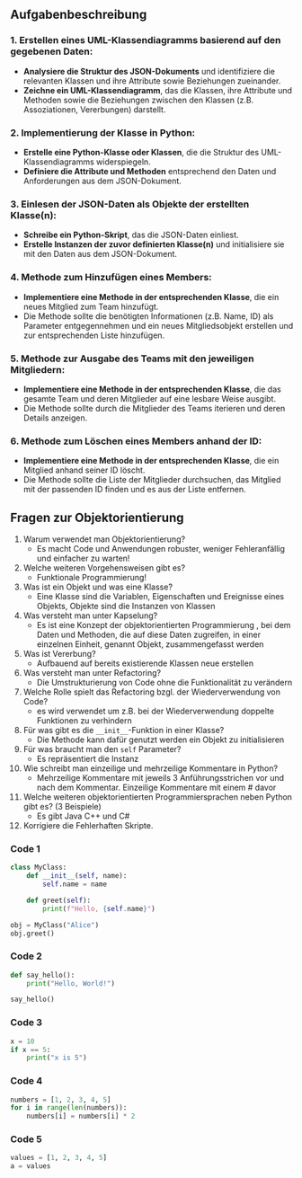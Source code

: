 ## Aufgabenbeschreibung

### 1. Erstellen eines UML-Klassendiagramms basierend auf den gegebenen Daten:
- **Analysiere die Struktur des JSON-Dokuments** und identifiziere die relevanten Klassen und ihre Attribute sowie Beziehungen zueinander.
- **Zeichne ein UML-Klassendiagramm**, das die Klassen, ihre Attribute und Methoden sowie die Beziehungen zwischen den Klassen (z.B. Assoziationen, Vererbungen) darstellt.

### 2. Implementierung der Klasse in Python:
- **Erstelle eine Python-Klasse oder Klassen**, die die Struktur des UML-Klassendiagramms widerspiegeln.
- **Definiere die Attribute und Methoden** entsprechend den Daten und Anforderungen aus dem JSON-Dokument.

### 3. Einlesen der JSON-Daten als Objekte der erstellten Klasse(n):
- **Schreibe ein Python-Skript**, das die JSON-Daten einliest.
- **Erstelle Instanzen der zuvor definierten Klasse(n)** und initialisiere sie mit den Daten aus dem JSON-Dokument.

### 4. Methode zum Hinzufügen eines Members:
- **Implementiere eine Methode in der entsprechenden Klasse**, die ein neues Mitglied zum Team hinzufügt.
- Die Methode sollte die benötigten Informationen (z.B. Name, ID) als Parameter entgegennehmen und ein neues Mitgliedsobjekt erstellen und zur entsprechenden Liste hinzufügen.

### 5. Methode zur Ausgabe des Teams mit den jeweiligen Mitgliedern:
- **Implementiere eine Methode in der entsprechenden Klasse**, die das gesamte Team und deren Mitglieder auf eine lesbare Weise ausgibt.
- Die Methode sollte durch die Mitglieder des Teams iterieren und deren Details anzeigen.

### 6. Methode zum Löschen eines Members anhand der ID:
- **Implementiere eine Methode in der entsprechenden Klasse**, die ein Mitglied anhand seiner ID löscht.
- Die Methode sollte die Liste der Mitglieder durchsuchen, das Mitglied mit der passenden ID finden und es aus der Liste entfernen.




## Fragen zur Objektorientierung

1. Warum verwendet man Objektorientierung?
   - Es macht Code und Anwendungen robuster, weniger Fehleranfällig und einfacher zu warten!
2. Welche weiteren Vorgehensweisen gibt es?
   - Funktionale Programmierung!
3. Was ist ein Objekt und was eine Klasse?
   - Eine Klasse sind die Variablen, Eigenschaften und Ereignisse eines Objekts, Objekte sind die Instanzen von Klassen 
4. Was versteht man unter Kapselung?
   - Es ist eine Konzept der objektorientierten Programmierung , bei dem Daten und Methoden, die auf diese Daten zugreifen, in einer einzelnen Einheit, genannt Objekt, zusammengefasst werden
8. Was ist Vererbung?
   - Aufbauend auf bereits existierende Klassen neue erstellen 
6. Was versteht man unter Refactoring?
    - Die Umstrukturierung von Code ohne die Funktionalität zu verändern 
7. Welche Rolle spielt das Refactoring bzgl. der Wiederverwendung von Code?
    - es wird verwendet um z.B. bei der Wiederverwendung doppelte Funktionen zu verhindern 
8. Für was gibt es die `__init__`-Funktion in einer Klasse?
    - Die Methode kann dafür genutzt werden ein Objekt zu initialisieren 
9. Für was braucht man den `self` Parameter?
    - Es repräsentiert die Instanz
10. Wie schreibt man einzeilige und mehrzeilige Kommentare in Python?
    - Mehrzeilige Kommentare mit jeweils 3 Anführungsstrichen vor und nach dem Kommentar. Einzeilige Kommentare mit einem # davor 
11. Welche weiteren objektorientierten Programmiersprachen neben Python gibt es? (3 Beispiele)
    - Es gibt Java C++ und C#
12. Korrigiere die Fehlerhaften Skripte.

### Code 1
```python
class MyClass:
    def __init__(self, name):
        self.name = name

    def greet(self):
        print(f"Hello, {self.name}")

obj = MyClass("Alice")
obj.greet()
```


### Code 2
```python
def say_hello():
    print("Hello, World!")  

say_hello()
```


### Code 3 
```python
x = 10
if x == 5:   
    print("x is 5")
```


### Code 4
```python
numbers = [1, 2, 3, 4, 5]
for i in range(len(numbers)):
    numbers[i] = numbers[i] * 2
```


### Code 5
```python
values = [1, 2, 3, 4, 5]
a = values
```
